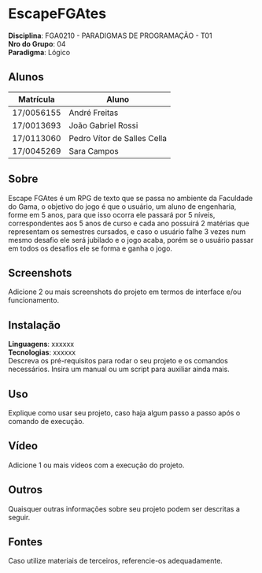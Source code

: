 # EscapeFGAtes

**Disciplina**: FGA0210 - PARADIGMAS DE PROGRAMAÇÃO - T01 <br>
**Nro do Grupo**: 04<br>
**Paradigma**: Lógico<br>

## Alunos
|Matrícula | Aluno |
| -- | -- |
| 17/0056155 | André Freitas |
| 17/0013693 | João Gabriel Rossi |
| 17/0113060 | Pedro Vítor de Salles Cella |
| 17/0045269 | Sara Campos |

## Sobre 
Escape FGAtes é um RPG de texto que se passa no ambiente da Faculdade do Gama, o objetivo do jogo é que o usuário, um aluno de engenharia, forme em 5 anos, para que isso ocorra ele passará por 5 níveis, correspondentes aos 5 anos de curso e cada ano possuirá 2 matérias que representam os semestres cursados, e caso o usuário falhe 3 vezes num mesmo desafio ele será jubilado e o jogo acaba, porém se o usuário passar em todos os desafios ele se forma e ganha o jogo.

## Screenshots
Adicione 2 ou mais screenshots do projeto em termos de interface e/ou funcionamento.

## Instalação 
**Linguagens**: xxxxxx<br>
**Tecnologias**: xxxxxx<br>
Descreva os pré-requisitos para rodar o seu projeto e os comandos necessários.
Insira um manual ou um script para auxiliar ainda mais.

## Uso 
Explique como usar seu projeto, caso haja algum passo a passo após o comando de execução.

## Vídeo
Adicione 1 ou mais vídeos com a execução do projeto.

## Outros 
Quaisquer outras informações sobre seu projeto podem ser descritas a seguir.

## Fontes
Caso utilize materiais de terceiros, referencie-os adequadamente.
